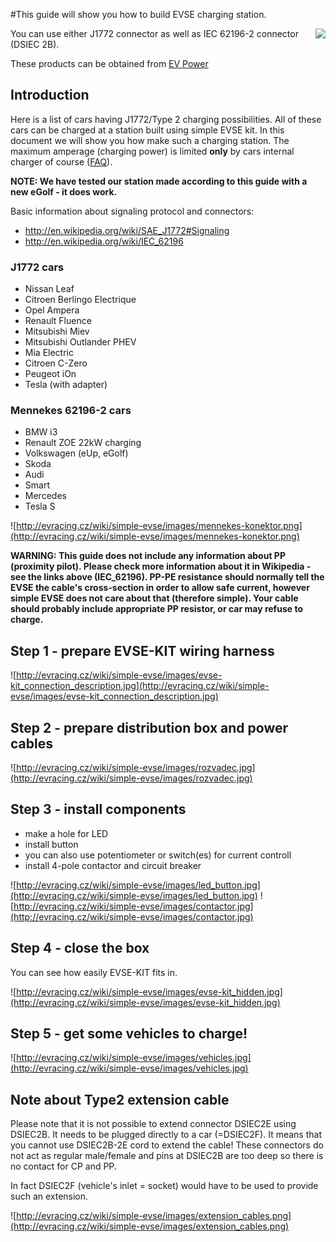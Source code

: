 #This guide will show you how to build EVSE charging station.

<img src='http://evracing.cz/wiki/simple-evse/images/type2station_description.png' align='right' />


You can use either J1772 connector as well as IEC 62196-2 connector (DSIEC 2B).

These products can be obtained from [EV Power](http://www.ev-power.eu/index.php?cl=search&searchparam=EVSE)

## Introduction ##

Here is a list of cars having J1772/Type 2 charging possibilities. All of these cars can be charged at a station built using simple EVSE kit. In this document we will show you how make such a charging station. The maximum amperage (charging power) is limited **only** by cars internal charger of course ([FAQ](FAQ.md)).

**NOTE: We have tested our station made according to this guide with a new eGolf - it does work.**

Basic information about signaling protocol and connectors:
  * http://en.wikipedia.org/wiki/SAE_J1772#Signaling
  * http://en.wikipedia.org/wiki/IEC_62196

### J1772 cars ###
  * Nissan Leaf
  * Citroen Berlingo Electrique
  * Opel Ampera
  * Renault Fluence
  * Mitsubishi Miev
  * Mitsubishi Outlander PHEV
  * Mia Electric
  * Citroen C-Zero
  * Peugeot iOn
  * Tesla (with adapter)

### Mennekes 62196-2 cars ###
  * BMW i3
  * Renault ZOE 22kW charging
  * Volkswagen (eUp, eGolf)
  * Skoda
  * Audi
  * Smart
  * Mercedes
  * Tesla S

![http://evracing.cz/wiki/simple-evse/images/mennekes-konektor.png](http://evracing.cz/wiki/simple-evse/images/mennekes-konektor.png)

**WARNING: This guide does not include any information about PP (proximity pilot). Please check more information about it in Wikipedia - see the links above (IEC\_62196). PP-PE resistance should normally tell the EVSE the cable's cross-section in order to allow safe current, however simple EVSE does not care about that (therefore simple). Your cable should probably include appropriate PP resistor, or car may refuse to charge.**

## Step 1 - prepare EVSE-KIT wiring harness ##

![http://evracing.cz/wiki/simple-evse/images/evse-kit_connection_description.jpg](http://evracing.cz/wiki/simple-evse/images/evse-kit_connection_description.jpg)

## Step 2 - prepare distribution box and power cables ##

![http://evracing.cz/wiki/simple-evse/images/rozvadec.jpg](http://evracing.cz/wiki/simple-evse/images/rozvadec.jpg)

## Step 3 - install components ##

  * make a hole for LED
  * install button
  * you can also use potentiometer or switch(es) for current controll
  * install 4-pole contactor and circuit breaker

![http://evracing.cz/wiki/simple-evse/images/led_button.jpg](http://evracing.cz/wiki/simple-evse/images/led_button.jpg)
![http://evracing.cz/wiki/simple-evse/images/contactor.jpg](http://evracing.cz/wiki/simple-evse/images/contactor.jpg)

## Step 4 - close the box ##

You can see how easily EVSE-KIT fits in.

![http://evracing.cz/wiki/simple-evse/images/evse-kit_hidden.jpg](http://evracing.cz/wiki/simple-evse/images/evse-kit_hidden.jpg)

## Step 5 - get some vehicles to charge! ##

![http://evracing.cz/wiki/simple-evse/images/vehicles.jpg](http://evracing.cz/wiki/simple-evse/images/vehicles.jpg)

## Note about Type2 extension cable ##

Please note that it is not possible to extend connector DSIEC2E using DSIEC2B. It needs to be plugged directly to a car (=DSIEC2F). It means that you cannot use DSIEC2B-2E cord to extend the cable! These connectors do not act as regular male/female and pins at DSIEC2B are too deep so there is no contact for CP and PP.

In fact DSIEC2F (vehicle's inlet = socket) would have to be used to provide such an extension.

![http://evracing.cz/wiki/simple-evse/images/extension_cables.png](http://evracing.cz/wiki/simple-evse/images/extension_cables.png)